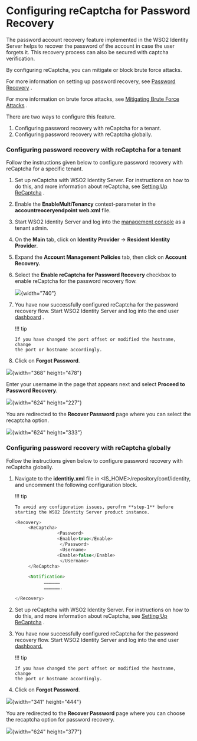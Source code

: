 # Configuring reCaptcha for Password Recovery

The password account recovery feature implemented in the WSO2 Identity
Server helps to recover the password of the account in case the user
forgets it. This recovery process can also be secured with captcha
verification.

By configuring reCaptcha, you can mitigate or block brute force attacks.

For more information on setting up password recovery, see [Password
Recovery](https://docs.wso2.com/display/IS570/Username+Recovery) .

For more information on brute force attacks, see [Mitigating Brute Force
Attacks](https://docs.wso2.com/display/IS550/Mitigating+Brute+Force+Attacks)
.

There are two ways to configure this feature.

1.  Configuring password recovery with reCaptcha for a tenant.
2.  Configuring password recovery with reCaptcha globally.

### Configuring password recovery with reCaptcha for a tenant

Follow the instructions given below to configure password recovery with
reCaptcha for a specific tenant.

1.  Set up reCaptcha with WSO2 Identity Server. For instructions on how
    to do this, and more information about reCaptcha, see [Setting Up
    ReCaptcha](https://docs.wso2.com/display/IS530/Setting+Up+ReCaptcha)
    .

2.  Enable the **EnableMultiTenancy** context-parameter in the
    **accountreoceryendpoint web.xml** file.

3.  Start WSO2 Identity Server and log into the [management
    console](https://localhost:9443/carbon/admin/login.jsp) as a tenant
    admin.

4.  On the **Main** tab, click on **Identity Provider** → **Resident
    Identity Provider**.

5.  Expand the **Account Management Policies** tab, then click on
    **Account Recovery.**

6.  Select the **Enable reCaptcha for Password Recovery** checkbox to
    enable reCaptcha for the password recovery flow.

    ![](https://lh3.googleusercontent.com/05TXlVbtJUx0TjtgKpp9xcLCKlJrScQQJZcUPbQxZTyPclSyX1s63gkz2MpEy7MXCYqceCjSPu2lVxeWKlHrVLkZu0rDB0c1AXPP92AwgiYs_T3vPamx5GDffaPeZHB57ijXlKrY){width="740"}

7.  You have now successfully configured reCaptcha for the password
    recovery flow. Start WSO2 Identity Server and log into the end user
    [dashboard](https://localhost:9443/dashboard) .

    !!! tip
    
        If you have changed the port offset or modified the hostname, change
        the port or hostname accordingly.
    

8.  Click on **Forgot Password**.

![](https://lh6.googleusercontent.com/W3hrI3O5Gb_VSEzNvBTw5PBKmvc8VIcS1toWSKsq3UqKo0zKGwUFLH4NpOR5U47iNivK8YxVxaJ-8G6wVumznKN4-sfc8CNjLSJ9zyZNPbFFW1_Sc8-BrZl4phqZ4GcPH-yROtuC){width="368"
height="478"}

  

Enter your username in the page that appears next and select **Proceed
to Password Recovery**.

![](https://lh3.googleusercontent.com/ppE9_Zzy0aBMxvY-m4TN99rgvrF_Fm8fu0ilJcC_n1v4Tq-iPkzwyWzRwBgMggpNiraFZyQYXIg3DEvyiJq_0VM_T_kG_Kigtm5anp4PUnwHjOLtiwfQmSWOlYI-LlUbpBjhjIAG){width="624"
height="227"}

  

You are redirected to the **Recover Password** page where you can select
the recaptcha option.

![](https://lh6.googleusercontent.com/FRpXHuLpTwsPKIUIOCeR_31HxqS8xpCJS5T9Am-MzeooRpAGHHdp9HX9GG-XBcoppIW-zeAta11_Ejo2WFpVhcIDdJ0UzqIpd9uiEvuNVFKzPyc3Zq5QNBs2580wnd4wyjpuJgbG){width="624"
height="333"}

### Configuring password recovery with reCaptcha globally

Follow the instructions given below to configure password recovery with
reCaptcha globally.  

1.  Navigate to the **identitiy.xml** file in
    \<IS\_HOME\>/repository/conf/identity, and uncomment the following
    configuration block.

    !!! tip
    
        To avoid any configuration issues, perofrm **step-1** before
        starting the WSO2 Identity Server product instance.
    

    ``` java
    <Recovery>
         <ReCaptcha>
                    <Password>
                    <Enable>true</Enable>
                     </Password>
                     <Username>
                    <Enable>false</Enable>
                     </Username>
         </ReCaptcha>

         <Notification>
               ………………
               ……………….

    </Recovery>
    ```

2.  Set up reCaptcha with WSO2 Identity Server. For instructions on how
    to do this, and more information about reCaptcha, see [Setting Up
    ReCaptcha](https://docs.wso2.com/display/IS550/Setting+Up+ReCaptcha)
    .

3.  You have now successfully configured reCaptcha for the password
    recovery flow. Start WSO2 Identity Server and log into the end user
    [dashboard.](https://localhost:9443/dashboard)  

    !!! tip
    
        If you have changed the port offset or modified the hostname, change
        the port or hostname accordingly.
    

4.  Click on **Forgot Password**.

![](https://lh6.googleusercontent.com/W3hrI3O5Gb_VSEzNvBTw5PBKmvc8VIcS1toWSKsq3UqKo0zKGwUFLH4NpOR5U47iNivK8YxVxaJ-8G6wVumznKN4-sfc8CNjLSJ9zyZNPbFFW1_Sc8-BrZl4phqZ4GcPH-yROtuC){width="341"
height="444"}

You are redirected to the **Recover Password** page where you can choose
the recaptcha option for password recovery.

![](https://lh5.googleusercontent.com/IR5qEpiMKOkVTwaTa1X-kzNCojR_tqEE8P8vuVIr56WoNhv9_IBCjO8V3H9IvDnFycqfHM0n9DXOfYeJLH_0TA5ZCmzuxH6ZHc1bnSXbiPIIyCrwWCSYOGaUVbySJZNLMxI75s3L){width="624"
height="377"}

  
